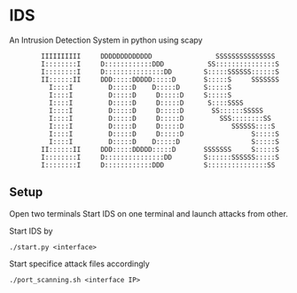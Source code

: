 # IDS
An Intrusion Detection System in python using scapy
```
        IIIIIIIIII     DDDDDDDDDDDDD                SSSSSSSSSSSSSSS 
        I::::::::I     D::::::::::::DDD           SS:::::::::::::::S
        I::::::::I     D:::::::::::::::DD        S:::::SSSSSS::::::S
        II::::::II     DDD:::::DDDDD:::::D       S:::::S     SSSSSSS
          I::::I         D:::::D    D:::::D      S:::::S            
          I::::I         D:::::D     D:::::D     S:::::S            
          I::::I         D:::::D     D:::::D      S::::SSSS         
          I::::I         D:::::D     D:::::D       SS::::::SSSSS    
          I::::I         D:::::D     D:::::D         SSS::::::::SS  
          I::::I         D:::::D     D:::::D            SSSSSS::::S 
          I::::I         D:::::D     D:::::D                 S:::::S
          I::::I         D:::::D    D:::::D                  S:::::S
        II::::::II     DDD:::::DDDDD:::::D       SSSSSSS     S:::::S
        I::::::::I     D:::::::::::::::DD        S::::::SSSSSS:::::S
        I::::::::I     D::::::::::::DDD          S:::::::::::::::SS 
```
## Setup
Open two terminals
Start IDS on one terminal and launch attacks from other.

Start IDS by 

``` 
./start.py <interface>
```
Start specifice attack files accordingly
```
./port_scanning.sh <interface IP>
```